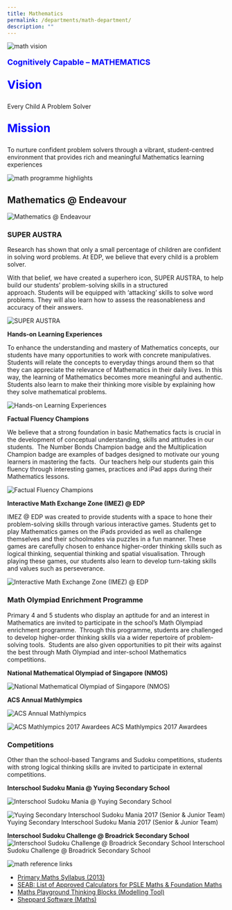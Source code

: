 ```yaml
---
title: Mathematics
permalink: /departments/math-department/
description: ""
---
```

![math vision](/images/math_vision.jpg)
<p style="font-size: 18px; color: blue; font-weight: bold;">Cognitively Capable – MATHEMATICS</p>


<p style="font-size: 26px; color: blue; font-weight: bold;">Vision</p>
Every Child A Problem Solver

<p style="font-size: 26px; color: blue; font-weight: bold;">Mission</p>
To nurture confident problem solvers through a vibrant, student-centred environment that provides rich and meaningful Mathematics learning experiences

![math programme highlights](/images/math_programme_highlights.jpg)

## Mathematics @ Endeavour

![Mathematics @ Endeavour](/images/Mathematics%20@%20Endeavour.png)

### **SUPER AUSTRA**

Research has shown that only a small percentage of children are confident in solving word problems. At EDP, we believe that every child is a problem solver.

With that belief, we have created a superhero icon, SUPER AUSTRA, to help build our students’ problem-solving skills in a structured approach. Students will be equipped with ‘attacking’ skills to solve word problems. They will also learn how to assess the reasonableness and accuracy of their answers.

![SUPER AUSTRA](/images/Super-Austra-1-724x1024.png)

**Hands-on Learning Experiences**

To enhance the understanding and mastery of Mathematics concepts, our students have many opportunities to work with concrete manipulatives. Students will relate the concepts to everyday things around them so that they can appreciate the relevance of Mathematics in their daily lives. In this way, the learning of Mathematics becomes more meaningful and authentic. Students also learn to make their thinking more visible by explaining how they solve mathematical problems.

![Hands-on Learning Experiences](/images/Hands-on%20Learning%20Experiences.png)

**Factual Fluency Champions**

We believe that a strong foundation in basic Mathematics facts is crucial in the development of conceptual understanding, skills and attitudes in our students.  The Number Bonds Champion badge and the Multiplication Champion badge are examples of badges designed to motivate our young learners in mastering the facts.  Our teachers help our students gain this fluency through interesting games, practices and iPad apps during their Mathematics lessons.

![Factual Fluency Champions](/images/Factual%20Fluency%20Champions.png)

**Interactive Math Exchange Zone (IMEZ) @ EDP**

IMEZ @ EDP was created to provide students with a space to hone their problem-solving skills through various interactive games. Students get to play Mathematics games on the iPads provided as well as challenge themselves and their schoolmates via puzzles in a fun manner. These games are carefully chosen to enhance higher-order thinking skills such as logical thinking, sequential thinking and spatial visualisation. Through playing these games, our students also learn to develop turn-taking skills and values such as perseverance.

![Interactive Math Exchange Zone (IMEZ) @ EDP](/images/Interactive%20Math%20Exchange%20Zone%20(IMEZ)%20@%20EDP.png)

### **Math Olympiad Enrichment Programme**

Primary 4 and 5 students who display an aptitude for and an interest in Mathematics are invited to participate in the school’s Math Olympiad enrichment programme.  Through this programme, students are challenged to develop higher-order thinking skills via a wider repertoire of problem-solving tools.  Students are also given opportunities to pit their wits against the best through Math Olympiad and inter-school Mathematics competitions.

**National Mathematical Olympiad of Singapore (NMOS)**

![National Mathematical Olympiad of Singapore (NMOS)](/images/Congratulations-NMOS-ACS-768x614.png)

**ACS Annual Mathlympics**

![ACS Annual Mathlympics](/images/Congratulations-NMOS-ACS-1-768x614.png)

![ACS Mathlympics 2017 Awardees](/images/ACS-Mathlympics-2017-1-768x573.png)
ACS Mathlympics 2017 Awardees

### **Competitions**

Other than the school-based Tangrams and Sudoku competitions, students with strong logical thinking skills are invited to participate in external competitions.

**Interschool Sudoku Mania @ Yuying Secondary School**

![Interschool Sudoku Mania @ Yuying Secondary School](/images/Interschool%20Sudoku%20Mania%20@%20Yuying%20Secondary%20School.png)

![Yuying Secondary Interschool Sudoku Mania 2017 (Senior & Junior Team)](/images/Yuying-2017-768x593.png)
Yuying Secondary Interschool Sudoku Mania 2017 (Senior & Junior Team)

**Interschool Sudoku Challenge @ Broadrick Secondary School**
![Interschool Sudoku Challenge @ Broadrick Secondary School](/images/Interschool%20Sudoku%20Challenge%20@%20Broadrick%20Secondary%20School.png)
Interschool Sudoku Challenge @ Broadrick Secondary School

![math reference links](/images/math_reference_links.jpg)

*   [Primary Maths Syllabus (2013)](/files/mathematics_syllabus_primary_1_to_6.pdf)
*   [SEAB: List of Approved Calculators for PSLE Maths & Foundation Maths](/files/guidelines_calculators.pdf)
*   [Maths Playground Thinking Blocks (Modelling Tool)](https://www.mathplayground.com/thinkingblocks.html)
*   [Sheppard Software (Maths)](http://www.sheppardsoftware.com/math.htm)